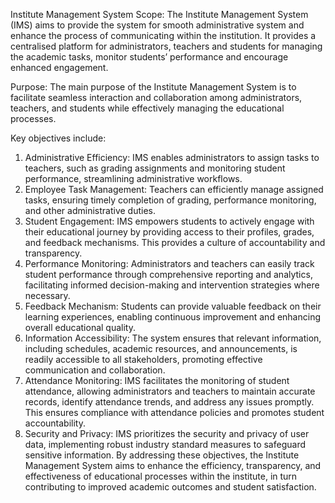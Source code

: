 Institute Management System
Scope:
The Institute Management System (IMS) aims to provide the system for smooth administrative system and enhance the process of communicating within the institution. It provides a centralised platform for administrators, teachers and students for managing the academic tasks, monitor students’ performance and encourage enhanced engagement.

Purpose:
The main purpose of the Institute Management System is to facilitate seamless interaction and collaboration among administrators, teachers, and students while effectively managing the educational processes.

Key objectives include:
1. Administrative Efficiency: IMS enables administrators to assign tasks to teachers, such as grading assignments and monitoring student performance, streamlining administrative workflows.
2. Employee Task Management: Teachers can efficiently manage assigned tasks, ensuring timely completion of grading, performance monitoring, and other administrative duties.
3. Student Engagement: IMS empowers students to actively engage with their educational journey by providing access to their profiles, grades, and feedback mechanisms. This provides a culture of accountability and transparency.
4. Performance Monitoring: Administrators and teachers can easily track student performance through comprehensive
reporting and analytics, facilitating informed decision-making and intervention strategies where necessary.
5. Feedback Mechanism: Students can provide valuable feedback on their learning experiences, enabling continuous improvement and enhancing overall educational quality.
6. Information Accessibility: The system ensures that relevant information, including schedules, academic resources, and announcements, is readily accessible to all stakeholders, promoting effective communication and collaboration.
7. Attendance Monitoring: IMS facilitates the monitoring of student attendance, allowing administrators and teachers to maintain accurate records, identify attendance trends, and address any issues promptly. This ensures compliance with attendance policies and promotes student accountability.
8. Security and Privacy: IMS prioritizes the security and privacy of user data, implementing robust industry standard measures to safeguard sensitive information.
By addressing these objectives, the Institute Management System aims to enhance the efficiency, transparency, and effectiveness of educational processes within the institute, in turn contributing to improved academic outcomes and student satisfaction.